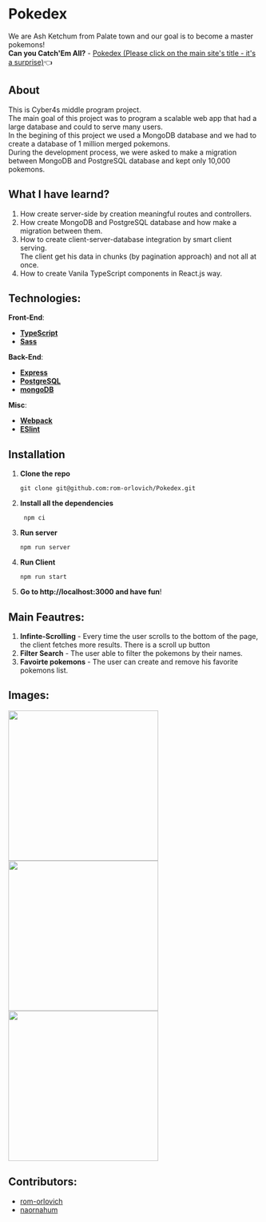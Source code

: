# Pokedex
We are Ash Ketchum from Palate town and our goal is to become a master pokemons! \
**Can you Catch'Em All?** -
[Pokedex (Please click on the main site's title - it's a surprise)](https://aqueous-thicket-83962.herokuapp.com/):point_left:

## About
This is Cyber4s middle program project. \
The main goal of this project was to program a scalable web app that had a large database and could to serve many users. \
In the begining of this project we used a MongoDB database and we had to create a database of 1 million merged pokemons. \
During the development process, we were asked to make a migration between MongoDB and PostgreSQL database and kept only 10,000 pokemons. 

## What I have learnd?
1. How create server-side by creation meaningful routes and controllers.
2. How create MongoDB and PostgreSQL database and how make a migration between them.
3. How to create client-server-database integration by smart client serving. \
The client get his data in chunks (by pagination approach) and not all at once.
4. How to create Vanila TypeScript components in React.js way.


## Technologies:

 **Front-End**:
- **[TypeScript](https://www.typescriptlang.org/)**
- **[Sass](https://www.npmjs.com/package/sass)**
  
 **Back-End**:
- **[Express](https://www.npmjs.com/package/express)**
- **[PostgreSQL](https://www.postgresql.org/)**
- **[mongoDB](https://www.mongodb.com/)**

**Misc**:
- **[Webpack](https://webpack.js.org/)**
- **[ESlint](https://eslint.org/docs/latest/user-guide/configuring/)**


## Installation

1. **Clone the repo**
   ```
   git clone git@github.com:rom-orlovich/Pokedex.git
   ```
2. **Install all the dependencies**
   ```
    npm ci
   ```
3. **Run server**
   ```
   npm run server
   
   ```
4. **Run Client**

   ```
   npm run start
   ```

5. **Go to http://localhost:3000 and have fun**!

## Main Feautres:
1. **Infinte-Scrolling** - Every time the user scrolls to the bottom of the page, the client fetches more results. There is a scroll up button
2. **Filter Search** - The user able to filter the pokemons by their names.
3. **Favoirte pokemons** - The user can create and remove his favorite pokemons list.


## Images: 
<img src="images/checkers-game-pic.png" width="300" hight="300">
<img src="images/checkers-game-pic.png" width="300" hight="300">
<img src="images/checkers-game-pic.png" width="300" hight="300">



## Contributors:
* [rom-orlovich](https://github.com/rom-orlovich)
* [naornahum](https://github.com/naornahum)



